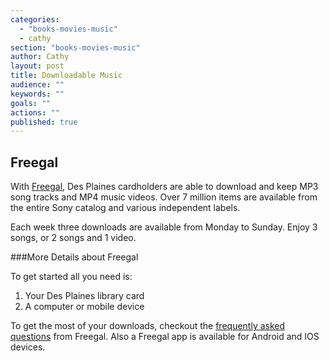 ```yaml
---
categories: 
  - "books-movies-music"
  - cathy
section: "books-movies-music"
author: Cathy
layout: post
title: Downloadable Music
audience: ""
keywords: ""
goals: ""
actions: ""
published: true
---
```


## Freegal
With [Freegal](http://dppl.freegalmusic.com/homes/index), Des Plaines cardholders are able to download and keep MP3 song tracks and MP4 music videos. Over 7 million items are available from the entire Sony catalog and various independent labels.

Each week three downloads are available from Monday to Sunday. Enjoy 3 songs, or 2 songs and 1 video. 

###More Details about Freegal

To get started all you need is:
1. Your Des Plaines library card 
2. A computer or mobile device

To get the most of your downloads, checkout the [frequently asked questions](http://dppl.freegalmusic.com/questions) from Freegal.  Also a Freegal app is available for Android and IOS devices.
